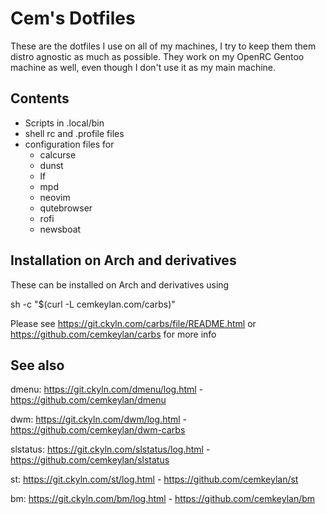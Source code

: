 Cem's Dotfiles
==============

These are the dotfiles I use on all of my machines, I
try to keep them them distro agnostic as much as possible.
They work on my OpenRC Gentoo machine as well, even though
I don't use it as my main machine.


Contents
--------

 * Scripts in .local/bin
 * shell rc and .profile files
 * configuration files for
   * calcurse
   * dunst
   * lf
   * mpd
   * neovim
   * qutebrowser
   * rofi
   * newsboat


Installation on Arch and derivatives
------------------------------------

These can be installed on Arch and derivatives using

  sh -c "$(curl -L cemkeylan.com/carbs)"

Please see 
https://git.ckyln.com/carbs/file/README.html 
or
https://github.com/cemkeylan/carbs
for more info


See also
--------

dmenu:    https://git.ckyln.com/dmenu/log.html    - https://github.com/cemkeylan/dmenu

dwm:      https://git.ckyln.com/dwm/log.html      - https://github.com/cemkeylan/dwm-carbs

slstatus: https://git.ckyln.com/slstatus/log.html - https://github.com/cemkeylan/slstatus

st:       https://git.ckyln.com/st/log.html       - https://github.com/cemkeylan/st

bm:       https://git.ckyln.com/bm/log.html       - https://github.com/cemkeylan/bm

